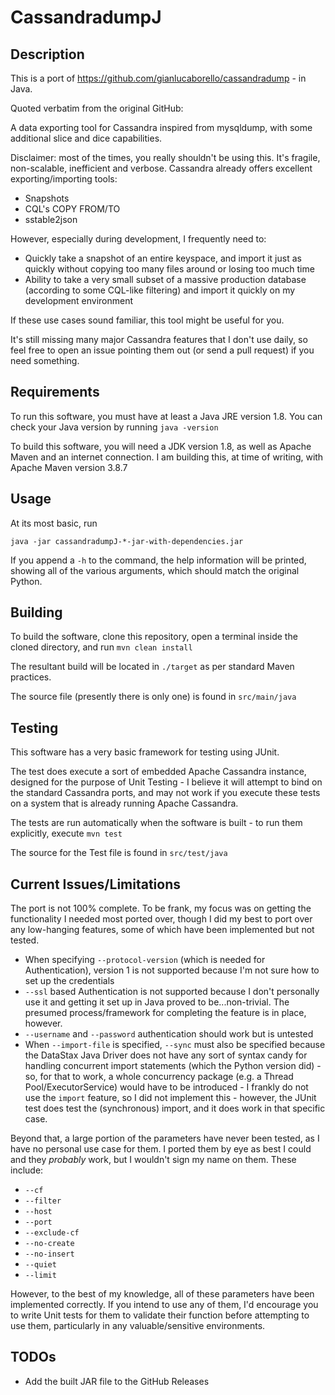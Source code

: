 # CassandradumpJ

## Description

This is a port of https://github.com/gianlucaborello/cassandradump - in Java.

Quoted verbatim from the original GitHub:

A data exporting tool for Cassandra inspired from mysqldump, with some additional slice and dice capabilities.

Disclaimer: most of the times, you really shouldn't be using this. It's fragile, non-scalable, inefficient and verbose. Cassandra already offers excellent exporting/importing tools:

 - Snapshots
 - CQL's COPY FROM/TO
 - sstable2json

However, especially during development, I frequently need to:

 - Quickly take a snapshot of an entire keyspace, and import it just as quickly without copying too many files around or losing too much time
 - Ability to take a very small subset of a massive production database (according to some CQL-like filtering) and import it quickly on my development environment

If these use cases sound familiar, this tool might be useful for you.

It's still missing many major Cassandra features that I don't use daily, so feel free to open an issue pointing them out (or send a pull request) if you need something.

## Requirements

To run this software, you must have at least a Java JRE version 1.8. You can check your Java version by running `java -version`

To build this software, you will need a JDK version 1.8, as well as Apache Maven and an internet connection. I am building this, at time of writing, with Apache Maven version 3.8.7

## Usage
At its most basic, run 

`java -jar cassandradumpJ-*-jar-with-dependencies.jar`

If you append a `-h` to the command, the help information will be printed, showing all of the various arguments, which should match the original Python.

## Building

To build the software, clone this repository, open a terminal inside the cloned directory, and run `mvn clean install`

The resultant build will be located in `./target` as per standard Maven practices.

The source file (presently there is only one) is found in `src/main/java`

## Testing

This software has a very basic framework for testing using JUnit.

The test does execute a sort of embedded Apache Cassandra instance, designed for the purpose of Unit Testing - I believe it will attempt to bind on the standard Cassandra ports, and may not work if you execute these tests on a system that is already running Apache Cassandra.

The tests are run automatically when the software is built - to run them explicitly, execute `mvn test`

The source for the Test file is found in `src/test/java`

## Current Issues/Limitations
The port is not 100% complete. To be frank, my focus was on getting the functionality I needed most ported over, though I did my best to port over any low-hanging features, some of which have been implemented but not tested.

- When specifying `--protocol-version` (which is needed for Authentication), version 1 is not supported because I'm not sure how to set up the credentials
- `--ssl` based Authentication is not supported because I don't personally use it and getting it set up in Java proved to be...non-trivial. The presumed process/framework for completing the feature is in place, however.
- `--username` and `--password` authentication should work but is untested
- When `--import-file` is specified, `--sync` must also be specified because the DataStax Java Driver does not have any sort of syntax candy for handling concurrent import statements (which the Python version did) - so, for that to work, a whole concurrency package (e.g. a Thread Pool/ExecutorService) would have to be introduced - I frankly do not use the `import` feature, so I did not implement this - however, the JUnit test does test the (synchronous) import, and it does work in that specific case.

Beyond that, a large portion of the parameters have never been tested, as I have no personal use case for them. I ported them by eye as best I could and they _probably_ work, but I wouldn't sign my name on them. These include:
 - `--cf`
 - `--filter`
 - `--host`
 - `--port`
 - `--exclude-cf`
 - `--no-create`
 - `--no-insert`
 - `--quiet`
 - `--limit`

However, to the best of my knowledge, all of these parameters have been implemented correctly. If you intend to use any of them, I'd encourage you to write Unit tests for them to validate their function before attempting to use them, particularly in any valuable/sensitive environments.

## TODOs
 - Add the built JAR file to the GitHub Releases